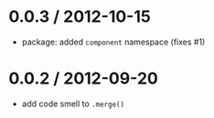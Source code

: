 
0.0.3 / 2012-10-15 
====

  * package: added `component` namespace (fixes #1)

0.0.2 / 2012-09-20 
====

  * add code smell to `.merge()`
